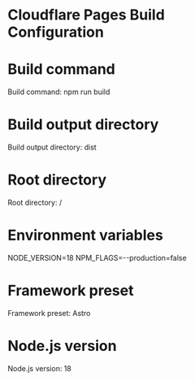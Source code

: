 # Cloudflare Pages Build Configuration

# Build command
Build command: npm run build

# Build output directory  
Build output directory: dist

# Root directory
Root directory: /

# Environment variables
NODE_VERSION=18
NPM_FLAGS=--production=false

# Framework preset
Framework preset: Astro

# Node.js version
Node.js version: 18
